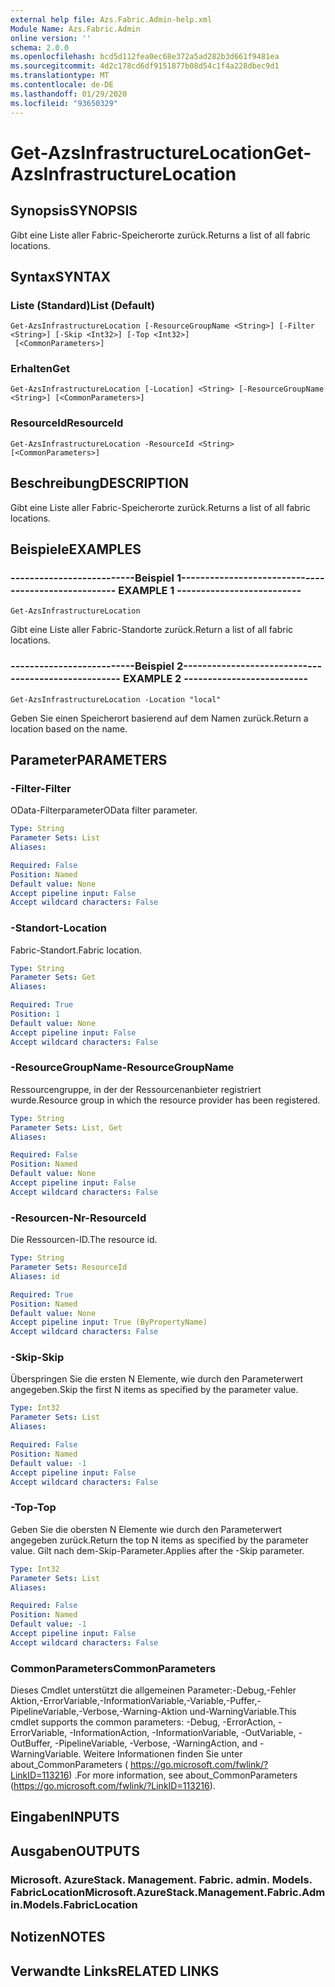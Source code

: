 ```yaml
---
external help file: Azs.Fabric.Admin-help.xml
Module Name: Azs.Fabric.Admin
online version: ''
schema: 2.0.0
ms.openlocfilehash: bcd5d112fea0ec68e372a5ad282b3d661f9481ea
ms.sourcegitcommit: 4d2c178cd6df9151877b08d54c1f4a228dbec9d1
ms.translationtype: MT
ms.contentlocale: de-DE
ms.lasthandoff: 01/29/2020
ms.locfileid: "93650329"
---
```

# <span data-ttu-id="7f9a0-101">Get-AzsInfrastructureLocation</span><span class="sxs-lookup"><span data-stu-id="7f9a0-101">Get-AzsInfrastructureLocation</span></span>

## <span data-ttu-id="7f9a0-102">Synopsis</span><span class="sxs-lookup"><span data-stu-id="7f9a0-102">SYNOPSIS</span></span>
<span data-ttu-id="7f9a0-103">Gibt eine Liste aller Fabric-Speicherorte zurück.</span><span class="sxs-lookup"><span data-stu-id="7f9a0-103">Returns a list of all fabric locations.</span></span>

## <span data-ttu-id="7f9a0-104">Syntax</span><span class="sxs-lookup"><span data-stu-id="7f9a0-104">SYNTAX</span></span>

### <span data-ttu-id="7f9a0-105">Liste (Standard)</span><span class="sxs-lookup"><span data-stu-id="7f9a0-105">List (Default)</span></span>
```
Get-AzsInfrastructureLocation [-ResourceGroupName <String>] [-Filter <String>] [-Skip <Int32>] [-Top <Int32>]
 [<CommonParameters>]
```

### <span data-ttu-id="7f9a0-106">Erhalten</span><span class="sxs-lookup"><span data-stu-id="7f9a0-106">Get</span></span>
```
Get-AzsInfrastructureLocation [-Location] <String> [-ResourceGroupName <String>] [<CommonParameters>]
```

### <span data-ttu-id="7f9a0-107">ResourceId</span><span class="sxs-lookup"><span data-stu-id="7f9a0-107">ResourceId</span></span>
```
Get-AzsInfrastructureLocation -ResourceId <String> [<CommonParameters>]
```

## <span data-ttu-id="7f9a0-108">Beschreibung</span><span class="sxs-lookup"><span data-stu-id="7f9a0-108">DESCRIPTION</span></span>
<span data-ttu-id="7f9a0-109">Gibt eine Liste aller Fabric-Speicherorte zurück.</span><span class="sxs-lookup"><span data-stu-id="7f9a0-109">Returns a list of all fabric locations.</span></span>

## <span data-ttu-id="7f9a0-110">Beispiele</span><span class="sxs-lookup"><span data-stu-id="7f9a0-110">EXAMPLES</span></span>

### <span data-ttu-id="7f9a0-111">--------------------------Beispiel 1--------------------------</span><span class="sxs-lookup"><span data-stu-id="7f9a0-111">-------------------------- EXAMPLE 1 --------------------------</span></span>
```
Get-AzsInfrastructureLocation
```

<span data-ttu-id="7f9a0-112">Gibt eine Liste aller Fabric-Standorte zurück.</span><span class="sxs-lookup"><span data-stu-id="7f9a0-112">Return a list of all fabric locations.</span></span>

### <span data-ttu-id="7f9a0-113">--------------------------Beispiel 2--------------------------</span><span class="sxs-lookup"><span data-stu-id="7f9a0-113">-------------------------- EXAMPLE 2 --------------------------</span></span>
```
Get-AzsInfrastructureLocation -Location "local"
```

<span data-ttu-id="7f9a0-114">Geben Sie einen Speicherort basierend auf dem Namen zurück.</span><span class="sxs-lookup"><span data-stu-id="7f9a0-114">Return a location based on the name.</span></span>

## <span data-ttu-id="7f9a0-115">Parameter</span><span class="sxs-lookup"><span data-stu-id="7f9a0-115">PARAMETERS</span></span>

### <span data-ttu-id="7f9a0-116">-Filter</span><span class="sxs-lookup"><span data-stu-id="7f9a0-116">-Filter</span></span>
<span data-ttu-id="7f9a0-117">OData-Filterparameter</span><span class="sxs-lookup"><span data-stu-id="7f9a0-117">OData filter parameter.</span></span>

```yaml
Type: String
Parameter Sets: List
Aliases: 

Required: False
Position: Named
Default value: None
Accept pipeline input: False
Accept wildcard characters: False
```

### <span data-ttu-id="7f9a0-118">-Standort</span><span class="sxs-lookup"><span data-stu-id="7f9a0-118">-Location</span></span>
<span data-ttu-id="7f9a0-119">Fabric-Standort.</span><span class="sxs-lookup"><span data-stu-id="7f9a0-119">Fabric location.</span></span>

```yaml
Type: String
Parameter Sets: Get
Aliases: 

Required: True
Position: 1
Default value: None
Accept pipeline input: False
Accept wildcard characters: False
```

### <span data-ttu-id="7f9a0-120">-ResourceGroupName</span><span class="sxs-lookup"><span data-stu-id="7f9a0-120">-ResourceGroupName</span></span>
<span data-ttu-id="7f9a0-121">Ressourcengruppe, in der der Ressourcenanbieter registriert wurde.</span><span class="sxs-lookup"><span data-stu-id="7f9a0-121">Resource group in which the resource provider has been registered.</span></span>

```yaml
Type: String
Parameter Sets: List, Get
Aliases: 

Required: False
Position: Named
Default value: None
Accept pipeline input: False
Accept wildcard characters: False
```

### <span data-ttu-id="7f9a0-122">-Resourcen-Nr</span><span class="sxs-lookup"><span data-stu-id="7f9a0-122">-ResourceId</span></span>
<span data-ttu-id="7f9a0-123">Die Ressourcen-ID.</span><span class="sxs-lookup"><span data-stu-id="7f9a0-123">The resource id.</span></span>

```yaml
Type: String
Parameter Sets: ResourceId
Aliases: id

Required: True
Position: Named
Default value: None
Accept pipeline input: True (ByPropertyName)
Accept wildcard characters: False
```

### <span data-ttu-id="7f9a0-124">-Skip</span><span class="sxs-lookup"><span data-stu-id="7f9a0-124">-Skip</span></span>
<span data-ttu-id="7f9a0-125">Überspringen Sie die ersten N Elemente, wie durch den Parameterwert angegeben.</span><span class="sxs-lookup"><span data-stu-id="7f9a0-125">Skip the first N items as specified by the parameter value.</span></span>

```yaml
Type: Int32
Parameter Sets: List
Aliases: 

Required: False
Position: Named
Default value: -1
Accept pipeline input: False
Accept wildcard characters: False
```

### <span data-ttu-id="7f9a0-126">-Top</span><span class="sxs-lookup"><span data-stu-id="7f9a0-126">-Top</span></span>
<span data-ttu-id="7f9a0-127">Geben Sie die obersten N Elemente wie durch den Parameterwert angegeben zurück.</span><span class="sxs-lookup"><span data-stu-id="7f9a0-127">Return the top N items as specified by the parameter value.</span></span>
<span data-ttu-id="7f9a0-128">Gilt nach dem-Skip-Parameter.</span><span class="sxs-lookup"><span data-stu-id="7f9a0-128">Applies after the -Skip parameter.</span></span>

```yaml
Type: Int32
Parameter Sets: List
Aliases: 

Required: False
Position: Named
Default value: -1
Accept pipeline input: False
Accept wildcard characters: False
```

### <span data-ttu-id="7f9a0-129">CommonParameters</span><span class="sxs-lookup"><span data-stu-id="7f9a0-129">CommonParameters</span></span>
<span data-ttu-id="7f9a0-130">Dieses Cmdlet unterstützt die allgemeinen Parameter:-Debug,-Fehler Aktion,-ErrorVariable,-InformationVariable,-Variable,-Puffer,-PipelineVariable,-Verbose,-Warning-Aktion und-WarningVariable.</span><span class="sxs-lookup"><span data-stu-id="7f9a0-130">This cmdlet supports the common parameters: -Debug, -ErrorAction, -ErrorVariable, -InformationAction, -InformationVariable, -OutVariable, -OutBuffer, -PipelineVariable, -Verbose, -WarningAction, and -WarningVariable.</span></span> <span data-ttu-id="7f9a0-131">Weitere Informationen finden Sie unter about_CommonParameters ( https://go.microsoft.com/fwlink/?LinkID=113216) .</span><span class="sxs-lookup"><span data-stu-id="7f9a0-131">For more information, see about_CommonParameters (https://go.microsoft.com/fwlink/?LinkID=113216).</span></span>

## <span data-ttu-id="7f9a0-132">Eingaben</span><span class="sxs-lookup"><span data-stu-id="7f9a0-132">INPUTS</span></span>

## <span data-ttu-id="7f9a0-133">Ausgaben</span><span class="sxs-lookup"><span data-stu-id="7f9a0-133">OUTPUTS</span></span>

### <span data-ttu-id="7f9a0-134">Microsoft. AzureStack. Management. Fabric. admin. Models. FabricLocation</span><span class="sxs-lookup"><span data-stu-id="7f9a0-134">Microsoft.AzureStack.Management.Fabric.Admin.Models.FabricLocation</span></span>

## <span data-ttu-id="7f9a0-135">Notizen</span><span class="sxs-lookup"><span data-stu-id="7f9a0-135">NOTES</span></span>

## <span data-ttu-id="7f9a0-136">Verwandte Links</span><span class="sxs-lookup"><span data-stu-id="7f9a0-136">RELATED LINKS</span></span>

